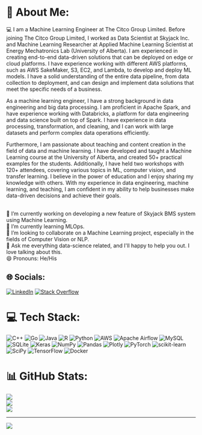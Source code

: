 # 💫 About Me:
‍💻 I am a Machine Learning Engineer at The Citco Group Limited. Before joining The Citco Group Limited, I worked as Data Scientist at Skyjack Inc. and Machine Learning Researcher at Applied Machine Learning Scientist at Energy Mechatronics Lab (University of Alberta). I am experienced in creating end-to-end data-driven solutions that can be deployed on edge or cloud platforms. I have experience working with different AWS platforms, such as AWS SakeMaker, S3, EC2, and Lambda, to develop and deploy ML models. I have a solid understanding of the entire data pipeline, from data collection to deployment, and can design and implement data solutions that meet the specific needs of a business.

As a machine learning engineer, I have a strong background in data engineering and big data processing. I am proficient in Apache Spark, and have experience working with Databricks, a platform for data engineering and data science built on top of Spark. I have experience in data processing, transformation, and cleaning, and I can work with large datasets and perform complex data operations efficiently.

Furthermore, I am passionate about teaching and content creation in the field of data and machine learning. I have developed and taught a Machine Learning course at the University of Alberta, and created 50+ practical examples for the students. Additionally, I have held two workshops with 120+ attendees, covering various topics in ML, computer vision, and transfer learning. I believe in the power of education and I enjoy sharing my knowledge with others. With my experience in data engineering, machine learning, and teaching, I am confident in my ability to help businesses make data-driven decisions and achieve their goals.

<br>🔭 I’m currently working on developing a new feature of Skyjack BMS system using Machine Learning.<br>🌱 I’m currently learning MLOps.<br>👯 I’m looking to collaborate on a Machine Learning project, especially in the fields of Computer Vision or NLP.<br>💬 Ask me everything data-science related, and I'll happy to help you out. I love talking about this.<br>😄 Pronouns: He/His


## 🌐 Socials:
[![LinkedIn](https://img.shields.io/badge/LinkedIn-%230077B5.svg?logo=linkedin&logoColor=white)](https://linkedin.com/in/arminnorouzi) [![Stack Overflow](https://img.shields.io/badge/-Stackoverflow-FE7A16?logo=stack-overflow&logoColor=white)](https://stackoverflow.com/users/19596892) 

# 💻 Tech Stack:
![C++](https://img.shields.io/badge/c++-%2300599C.svg?style=flat&logo=c%2B%2B&logoColor=white) ![Go](https://img.shields.io/badge/go-%2300ADD8.svg?style=flat&logo=go&logoColor=white) ![Java](https://img.shields.io/badge/java-%23ED8B00.svg?style=flat&logo=java&logoColor=white) ![R](https://img.shields.io/badge/r-%23276DC3.svg?style=flat&logo=r&logoColor=white) ![Python](https://img.shields.io/badge/python-3670A0?style=flat&logo=python&logoColor=ffdd54) ![AWS](https://img.shields.io/badge/AWS-%23FF9900.svg?style=flat&logo=amazon-aws&logoColor=white) ![Apache Airflow](https://img.shields.io/badge/Apache%20Airflow-017CEE?style=flat&logo=Apache%20Airflow&logoColor=white) ![MySQL](https://img.shields.io/badge/mysql-%2300f.svg?style=flat&logo=mysql&logoColor=white) ![SQLite](https://img.shields.io/badge/sqlite-%2307405e.svg?style=flat&logo=sqlite&logoColor=white) ![Keras](https://img.shields.io/badge/Keras-%23D00000.svg?style=flat&logo=Keras&logoColor=white) ![NumPy](https://img.shields.io/badge/numpy-%23013243.svg?style=flat&logo=numpy&logoColor=white) ![Pandas](https://img.shields.io/badge/pandas-%23150458.svg?style=flat&logo=pandas&logoColor=white) ![Plotly](https://img.shields.io/badge/Plotly-%233F4F75.svg?style=flat&logo=plotly&logoColor=white) ![PyTorch](https://img.shields.io/badge/PyTorch-%23EE4C2C.svg?style=flat&logo=PyTorch&logoColor=white) ![scikit-learn](https://img.shields.io/badge/scikit--learn-%23F7931E.svg?style=flat&logo=scikit-learn&logoColor=white) ![SciPy](https://img.shields.io/badge/SciPy-%230C55A5.svg?style=flat&logo=scipy&logoColor=%white) ![TensorFlow](https://img.shields.io/badge/TensorFlow-%23FF6F00.svg?style=flat&logo=TensorFlow&logoColor=white) ![Docker](https://img.shields.io/badge/docker-%230db7ed.svg?style=flat&logo=docker&logoColor=white)
# 📊 GitHub Stats:
![](https://github-readme-stats.vercel.app/api?username=arminnorouzi&theme=dark&hide_border=false&include_all_commits=false&count_private=false)<br/>
![](https://github-readme-streak-stats.herokuapp.com/?user=arminnorouzi&theme=dark&hide_border=false)<br/>
![](https://github-readme-stats.vercel.app/api/top-langs/?username=arminnorouzi&theme=dark&hide_border=false&include_all_commits=false&count_private=false&layout=compact)

---
[![](https://visitcount.itsvg.in/api?id=arminnorouzi&icon=0&color=3)](https://visitcount.itsvg.in)

<!-- Proudly created with GPRM ( https://gprm.itsvg.in ) -->
